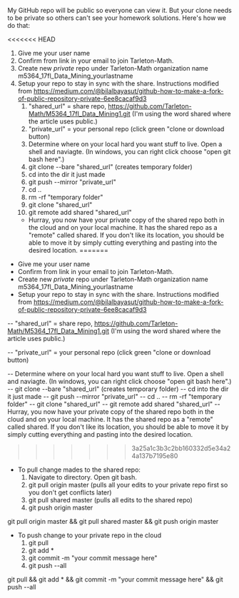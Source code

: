 My GitHub repo will be public so everyone can view it.  But your clone needs to be private so others can't see your homework solutions.  Here's how we do that:

<<<<<<< HEAD
1. Give me your user name
1. Confirm from link in your email to join Tarleton-Math.
1. Create new *private* repo under Tarleton-Math organization name m5364_17fl_Data_Mining_yourlastname
1. Setup your repo to stay in sync with the share.  Instructions modified from  https://medium.com/@bilalbayasut/github-how-to-make-a-fork-of-public-repository-private-6ee8cacaf9d3
	1. "shared_url" = share repo, https://github.com/Tarleton-Math/M5364_17fl_Data_Mining1.git (I'm using the word shared where the article uses public.)
	1. "private_url" = your personal repo (click green "clone or download button)
	1. Determine where on your local hard you want stuff to live.  Open a shell and naviagte.  (In windows, you can right click choose "open git bash here".)
	1. git clone --bare "shared_url" (creates temporary folder)
	1. cd into the dir it just made
	1. git push --mirror "private_url"
	1. cd ..
	1. rm -rf "temporary folder"
	1. git clone "shared_url"
	1. git remote add shared "shared_url"
	- Hurray, you now have your private copy of the shared repo both in the cloud and on your local machine.  It has the shared repo as a "remote" called shared.  If you don't like its location, you should be able to move it by simply cutting everything and pasting into the desired location.
=======
- Give me your user name
- Confirm from link in your email to join Tarleton-Math.
- Create new *private* repo under Tarleton-Math organization name m5364_17fl_Data_Mining_yourlastname
- Setup your repo to stay in sync with the share.  Instructions modified from  https://medium.com/@bilalbayasut/github-how-to-make-a-fork-of-public-repository-private-6ee8cacaf9d3

-- "shared_url" = share repo, https://github.com/Tarleton-Math/M5364_17fl_Data_Mining1.git (I'm using the word shared where the article uses public.)

-- "private_url" = your personal repo (click green "clone or download button)

-- Determine where on your local hard you want stuff to live.  Open a shell and naviagte.  (In windows, you can right click choose "open git bash here".)
-- git clone --bare "shared_url" (creates temporary folder)
-- cd into the dir it just made
-- git push --mirror "private_url"
-- cd ..
-- rm -rf "temporary folder"
-- git clone "shared_url"
-- git remote add shared "shared_url"
-- Hurray, you now have your private copy of the shared repo both in the cloud and on your local machine.  It has the shared repo as a "remote" called shared.  If you don't like its location, you should be able to move it by simply cutting everything and pasting into the desired location.
>>>>>>> 3a25a1c3b3c2bb160332d5e34a24a137b7195e80

- To pull change mades to the shared repo:
	1. Navigate to directory.  Open git bash.
	1. git pull origin master    (pulls all your edits to your private repo first so you don't get conflicts later)
	1. git pull shared master    (pulls all edits to the shared repo)
	1. git push origin master

git pull origin master && git pull shared master && git push origin master


- To push change to your private repo in the cloud
	1. git pull
	1. git add *
	1. git commit -m "your commit message here"
	1. git push --all

git pull && git add * && git commit -m "your commit message here" && git push --all
